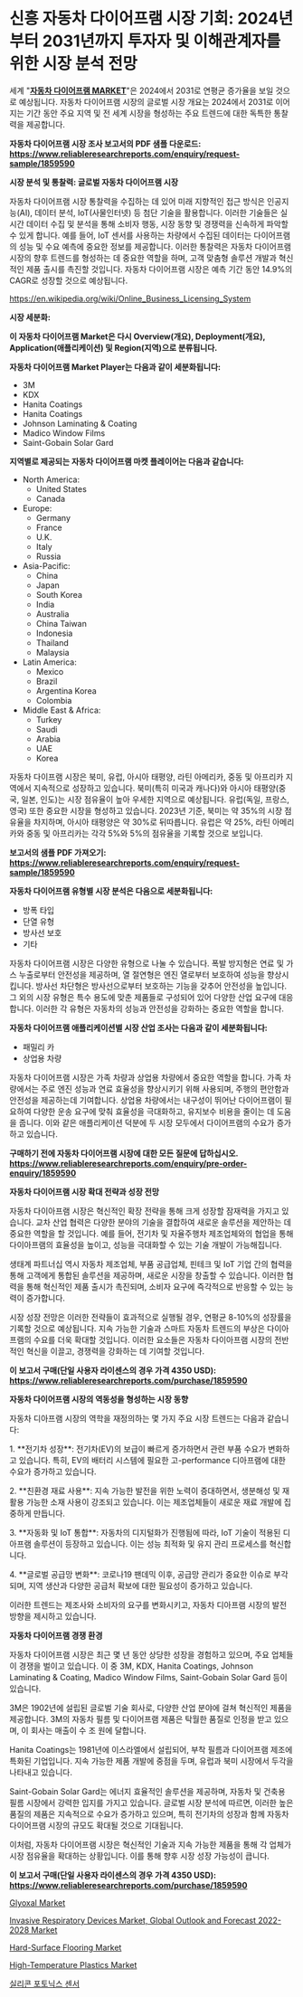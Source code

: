 <p><h1>신흥 자동차 다이어프램 시장 기회: 2024년부터 2031년까지 투자자 및 이해관계자를 위한 시장 분석 전망</h1></p><p>세계 "<strong><a href="https://www.reliableresearchreports.com/automobile-diaphragm-r1859590">자동차 다이어프램 MARKET</a></strong>"은 2024에서 2031로 연평균 증가율을 보일 것으로 예상됩니다. 자동차 다이어프램 시장의 글로벌 시장 개요는 2024에서 2031로 이어지는 기간 동안 주요 지역 및 전 세계 시장을 형성하는 주요 트렌드에 대한 독특한 통찰력을 제공합니다.</p>
<p><strong>자동차 다이어프램 시장 조사 보고서의 PDF 샘플 다운로드: <a href="https://www.reliableresearchreports.com/enquiry/request-sample/1859590">https://www.reliableresearchreports.com/enquiry/request-sample/1859590</a></strong></p>
<p><strong>시장 분석 및 통찰력: 글로벌 자동차 다이어프램 시장</strong></p>
<p><p>자동차 다이어프램 시장 통찰력을 수집하는 데 있어 미래 지향적인 접근 방식은 인공지능(AI), 데이터 분석, IoT(사물인터넷) 등 첨단 기술을 활용합니다. 이러한 기술들은 실시간 데이터 수집 및 분석을 통해 소비자 행동, 시장 동향 및 경쟁력을 신속하게 파악할 수 있게 합니다. 예를 들어, IoT 센서를 사용하는 차량에서 수집된 데이터는 다이어프램의 성능 및 수요 예측에 중요한 정보를 제공합니다. 이러한 통찰력은 자동차 다이어프램 시장의 향후 트렌드를 형성하는 데 중요한 역할을 하며, 고객 맞춤형 솔루션 개발과 혁신적인 제품 출시를 촉진할 것입니다. 자동차 다이어프램 시장은 예측 기간 동안 14.9%의 CAGR로 성장할 것으로 예상됩니다.</p></p>
<p><a href="%7CAUTHORITHY_DOMAIN_URL%7C">https://en.wikipedia.org/wiki/Online_Business_Licensing_System</a></p>
<p><strong>시장 세분화:</strong></p>
<p><strong>이 자동차 다이어프램 Market은 다시 Overview(개요), Deployment(개요), Application(애플리케이션) 및 Region(지역)으로 분류됩니다.</strong></p>
<p><strong>자동차 다이어프램 Market Player는 다음과 같이 세분화됩니다:</strong></p>
<p><ul><li>3M</li><li>KDX</li><li>Hanita Coatings</li><li>Hanita Coatings</li><li>Johnson Laminating & Coating</li><li>Madico Window Films</li><li>Saint-Gobain Solar Gard</li></ul></p>
<p><strong>지역별로 제공되는 자동차 다이어프램 마켓 플레이어는 다음과 같습니다:</strong></p>
<p><ul>
    <li>
        North America:
        <ul>
            <li>United States</li>
            <li>Canada</li>
        </ul>
    </li>
    <li>
        Europe:
        <ul>
            <li>Germany</li>
            <li>France</li>
            <li>U.K.</li>
            <li>Italy</li>
            <li>Russia</li>
        </ul>
    </li>
    <li>
        Asia-Pacific:
        <ul>
            <li>China</li>
            <li>Japan</li>
            <li>South Korea</li>
            <li>India</li>
            <li>Australia</li>
            <li>China Taiwan</li>
            <li>Indonesia</li>
            <li>Thailand</li>
            <li>Malaysia</li>
        </ul>
    </li>
    <li>
        Latin America:
        <ul>
            <li>Mexico</li>
            <li>Brazil</li>
            <li>Argentina Korea</li>
            <li>Colombia</li>
        </ul>
    </li>
    <li>
        Middle East & Africa:
        <ul>
            <li>Turkey</li>
            <li>Saudi</li>
            <li>Arabia</li>
            <li>UAE</li>
            <li>Korea</li>
        </ul>
    </li>
    </ul></p>
<p><p>자동차 다이프램 시장은 북미, 유럽, 아시아 태평양, 라틴 아메리카, 중동 및 아프리카 지역에서 지속적으로 성장하고 있습니다. 북미(특히 미국과 캐나다)와 아시아 태평양(중국, 일본, 인도)는 시장 점유율이 높아 우세한 지역으로 예상됩니다. 유럽(독일, 프랑스, 영국) 또한 중요한 시장을 형성하고 있습니다. 2023년 기준, 북미는 약 35%의 시장 점유율을 차지하며, 아시아 태평양은 약 30%로 뒤따릅니다. 유럽은 약 25%, 라틴 아메리카와 중동 및 아프리카는 각각 5%와 5%의 점유율을 기록할 것으로 보입니다.</p></p>
<p><strong>보고서의 샘플 PDF 가져오기: <a href="https://www.reliableresearchreports.com/enquiry/request-sample/1859590">https://www.reliableresearchreports.com/enquiry/request-sample/1859590</a></strong></p>
<p><strong>자동차 다이어프램 유형별 시장 분석은 다음으로 세분화됩니다:</strong></p>
<p><ul><li>방폭 타입</li><li>단열 유형</li><li>방사선 보호</li><li>기타</li></ul></p>
<p><p>자동차 다이어프램 시장은 다양한 유형으로 나눌 수 있습니다. 폭발 방지형은 연료 및 가스 누출로부터 안전성을 제공하며, 열 절연형은 엔진 열로부터 보호하여 성능을 향상시킵니다. 방사선 차단형은 방사선으로부터 보호하는 기능을 갖추어 안전성을 높입니다. 그 외의 시장 유형은 특수 용도에 맞춘 제품들로 구성되어 있어 다양한 산업 요구에 대응합니다. 이러한 각 유형은 자동차의 성능과 안전성을 강화하는 중요한 역할을 합니다.</p></p>
<p><strong>자동차 다이어프램 애플리케이션별 시장 산업 조사는 다음과 같이 세분화됩니다:</strong></p>
<p><ul><li>패밀리 카</li><li>상업용 차량</li></ul></p>
<p><p>자동차 다이어프램 시장은 가족 차량과 상업용 차량에서 중요한 역할을 합니다. 가족 차량에서는 주로 엔진 성능과 연료 효율성을 향상시키기 위해 사용되며, 주행의 편안함과 안전성을 제공하는데 기여합니다. 상업용 차량에서는 내구성이 뛰어난 다이어프램이 필요하여 다양한 운송 요구에 맞춰 효율성을 극대화하고, 유지보수 비용을 줄이는 데 도움을 줍니다. 이와 같은 애플리케이션 덕분에 두 시장 모두에서 다이어프램의 수요가 증가하고 있습니다.</p></p>
<p><strong>구매하기 전에 자동차 다이어프램 시장에 대한 모든 질문에 답하십시오. <a href="https://www.reliableresearchreports.com/enquiry/pre-order-enquiry/1859590">https://www.reliableresearchreports.com/enquiry/pre-order-enquiry/1859590</a></strong></p>
<p><strong>자동차 다이어프램 시장 확대 전략과 성장 전망</strong></p>
<p><p>자동차 다이아프램 시장은 혁신적인 확장 전략을 통해 크게 성장할 잠재력을 가지고 있습니다. 교차 산업 협력은 다양한 분야의 기술을 결합하여 새로운 솔루션을 제안하는 데 중요한 역할을 할 것입니다. 예를 들어, 전기차 및 자율주행차 제조업체와의 협업을 통해 다이아프램의 효율성을 높이고, 성능을 극대화할 수 있는 기술 개발이 가능해집니다.</p><p>생태계 파트너십 역시 자동차 제조업체, 부품 공급업체, 핀테크 및 IoT 기업 간의 협력을 통해 고객에게 통합된 솔루션을 제공하며, 새로운 시장을 창출할 수 있습니다. 이러한 협력을 통해 혁신적인 제품 출시가 촉진되며, 소비자 요구에 즉각적으로 반응할 수 있는 능력이 증가합니다.</p><p>시장 성장 전망은 이러한 전략들이 효과적으로 실행될 경우, 연평균 8-10%의 성장률을 기록할 것으로 예상됩니다. 지속 가능한 기술과 스마트 자동차 트렌드의 부상은 다이아프램의 수요를 더욱 확대할 것입니다. 이러한 요소들은 자동차 다이아프램 시장의 전반적인 혁신을 이끌고, 경쟁력을 강화하는 데 기여할 것입니다.</p></p>
<p><strong>이 보고서 구매(단일 사용자 라이센스의 경우 가격 4350 USD): <a href="https://www.reliableresearchreports.com/purchase/1859590">https://www.reliableresearchreports.com/purchase/1859590</a></strong></p>
<p><strong>자동차 다이어프램 시장의 역동성을 형성하는 시장 동향</strong></p>
<p><p>자동차 디아프램 시장의 역학을 재정의하는 몇 가지 주요 시장 트렌드는 다음과 같습니다:</p><p>1. **전기차 성장**: 전기차(EV)의 보급이 빠르게 증가하면서 관련 부품 수요가 변화하고 있습니다. 특히, EV의 배터리 시스템에 필요한 고-performance 디아프램에 대한 수요가 증가하고 있습니다.</p><p>2. **친환경 재료 사용**: 지속 가능한 발전을 위한 노력이 증대하면서, 생분해성 및 재활용 가능한 소재 사용이 강조되고 있습니다. 이는 제조업체들이 새로운 재료 개발에 집중하게 만듭니다.</p><p>3. **자동화 및 IoT 통합**: 자동차의 디지털화가 진행됨에 따라, IoT 기술이 적용된 디아프램 솔루션이 등장하고 있습니다. 이는 성능 최적화 및 유지 관리 프로세스를 혁신합니다.</p><p>4. **글로벌 공급망 변화**: 코로나19 팬데믹 이후, 공급망 관리가 중요한 이슈로 부각되며, 지역 생산과 다양한 공급처 확보에 대한 필요성이 증가하고 있습니다. </p><p>이러한 트렌드는 제조사와 소비자의 요구를 변화시키고, 자동차 디아프램 시장의 발전 방향을 제시하고 있습니다.</p></p>
<p><strong>자동차 다이어프램 경쟁 환경</strong></p>
<p><p>자동차 다이어프램 시장은 최근 몇 년 동안 상당한 성장을 경험하고 있으며, 주요 업체들이 경쟁을 벌이고 있습니다. 이 중 3M, KDX, Hanita Coatings, Johnson Laminating & Coating, Madico Window Films, Saint-Gobain Solar Gard 등이 있습니다.</p><p>3M은 1902년에 설립된 글로벌 기술 회사로, 다양한 산업 분야에 걸쳐 혁신적인 제품을 제공합니다. 3M의 자동차 필름 및 다이어프램 제품은 탁월한 품질로 인정을 받고 있으며, 이 회사는 매출이 수 조 원에 달합니다. </p><p>Hanita Coatings는 1981년에 이스라엘에서 설립되어, 부착 필름과 다이어프램 제조에 특화된 기업입니다. 지속 가능한 제품 개발에 중점을 두며, 유럽과 북미 시장에서 두각을 나타내고 있습니다. </p><p>Saint-Gobain Solar Gard는 에너지 효율적인 솔루션을 제공하며, 자동차 및 건축용 필름 시장에서 강력한 입지를 가지고 있습니다. 글로벌 시장 분석에 따르면, 이러한 높은 품질의 제품은 지속적으로 수요가 증가하고 있으며, 특히 전기차의 성장과 함께 자동차 다이어프램 시장의 규모도 확대될 것으로 기대됩니다.</p><p>이처럼, 자동차 다이어프램 시장은 혁신적인 기술과 지속 가능한 제품을 통해 각 업체가 시장 점유율을 확대하는 상황입니다. 이를 통해 향후 시장 성장 가능성이 큽니다.</p></p>
<p><strong>이 보고서 구매(단일 사용자 라이센스의 경우 가격 4350 USD): <a href="https://www.reliableresearchreports.com/purchase/1859590">https://www.reliableresearchreports.com/purchase/1859590</a></strong></p>
<p><p><a href="https://www.linkedin.com/pulse/future-trends-global-glyoxal-market-insights-analysis-c1lee?trackingId=5IsU%2BsE0Qdi02JlQ0MDlOg%3D%3D">Glyoxal Market</a></p><p><a href="https://github.com/gdfhhhj/Market-Research-Report-List-6/blob/main/invasive-respiratory-devices-market-global-outlook-and-forecast-2022-2028-market.md">Invasive Respiratory Devices Market, Global Outlook and Forecast 2022-2028 Market</a></p><p><a href="https://issuu.com/reportprime-2/docs/hard-surface-flooring-market-size-2_97e19140537395">Hard-Surface Flooring Market</a></p><p><a href="https://issuu.com/reportprime-2/docs/high-temperature-plastics-market-si_389a2f5afb3493">High-Temperature Plastics Market</a></p><p><a href="https://github.com/sougarounis/Market-Research-Report-List-6/blob/main/1409292108455.md">실리콘 포토닉스 센서</a></p></p>